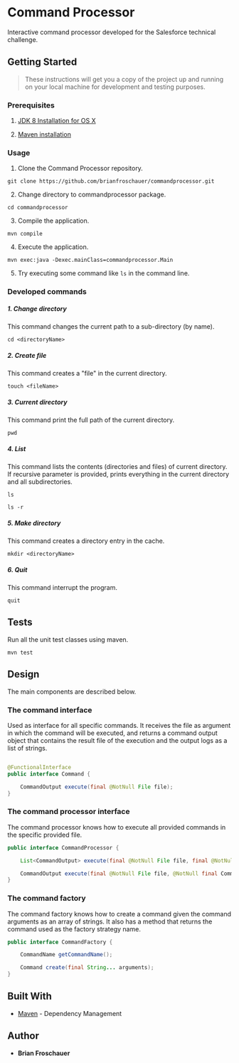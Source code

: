 # Command Processor

Interactive command processor developed for the Salesforce technical challenge.

## Getting Started

> These instructions will get you a copy of the project up and running on your local machine for development and testing purposes.

### Prerequisites

1. [JDK 8 Installation for OS X](https://docs.oracle.com/javase/8/docs/technotes/guides/install/mac_jdk.html#CHDBADCG)

2. [Maven installation](https://maven.apache.org/install.html)

### Usage

1. Clone the Command Processor repository.

`git clone https://github.com/brianfroschauer/commandprocessor.git`

2. Change directory to commandprocessor package.

`cd commandprocessor`

3. Compile the application.

`mvn compile`

4. Execute the application.

`mvn exec:java -Dexec.mainClass=commandprocessor.Main`

5. Try executing some command like `ls` in the command line.

### Developed commands

##### 1. Change directory

This command changes the current path to a sub-directory (by name).

`cd <directoryName>`

##### 2. Create file

This command creates a "file" in the current directory.

`touch <fileName>`

##### 3. Current directory

This command print the full path of the current directory.

`pwd`

##### 4. List

This command lists the contents (directories and files) of current directory. If recursive parameter is provided, prints
everything in the current directory and all subdirectories.

`ls`

`ls -r`

##### 5. Make directory

This command creates a directory entry in the cache.

`mkdir <directoryName>`

##### 6. Quit

This command interrupt the program.

`quit`

## Tests

Run all the unit test classes using maven.

`mvn test`

## Design

The main components are described below.

### The command interface

Used as interface for all specific commands. It receives the file as argument in which the command will be executed, and
returns a command output object that contains the result file of the execution and the output logs as a list of strings.

```java

@FunctionalInterface
public interface Command {

    CommandOutput execute(final @NotNull File file);
}
```

### The command processor interface

The command processor knows how to execute all provided commands in the specific provided file.

```java
public interface CommandProcessor {

    List<CommandOutput> execute(final @NotNull File file, final @NotNull List<Command> commands);

    CommandOutput execute(final @NotNull File file, @NotNull final Command command);
}
```

### The command factory

The command factory knows how to create a command given the command arguments as an array of strings. It also has a
method that returns the command used as the factory strategy name.

```java
public interface CommandFactory {

    CommandName getCommandName();

    Command create(final String... arguments);
}
```

## Built With

* [Maven](https://maven.apache.org/) - Dependency Management

## Author

* **Brian Froschauer**
